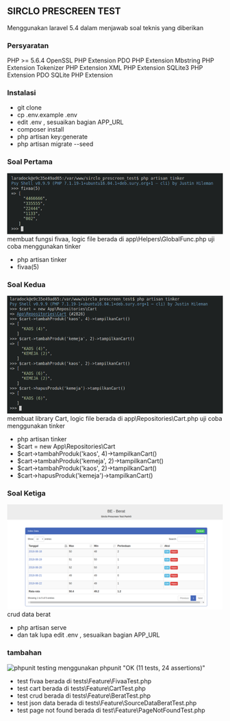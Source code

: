 ## SIRCLO PRESCREEN TEST
Menggunakan laravel 5.4 dalam menjawab soal teknis yang diberikan

### Persyaratan
PHP >= 5.6.4
OpenSSL PHP Extension
PDO PHP Extension
Mbstring PHP Extension
Tokenizer PHP Extension
XML PHP Extension
SQLite3 PHP Extension
PDO SQLite PHP Extension

### Instalasi
- git clone
- cp .env.example .env
- edit .env  , sesuaikan bagian APP_URL
- composer install
- php artisan key:generate
- php artisan migrate --seed

### Soal Pertama
![fivaa](public/img/fivaa.png)
membuat fungsi fivaa, logic file berada di app\Helpers\GlobalFunc.php
uji coba menggunakan tinker
- php artisan tinker
- fivaa(5)

### Soal Kedua
![cart](public/img/cart.png)
membuat library Cart, logic file berada di app\Repositories\Cart.php
uji coba menggunakan tinker
- php artisan tinker
- $cart = new App\Repositories\Cart
- $cart->tambahProduk('kaos', 4)->tampilkanCart()
- $cart->tambahProduk('kemeja', 2)->tampilkanCart()
- $cart->tambahProduk('kaos', 2)->tampilkanCart()
- $cart->hapusProduk('kemeja')->tampilkanCart()

### Soal Ketiga
![crud](public/img/crud1.png)
crud data berat
- php artisan serve
- dan tak lupa edit .env  , sesuaikan bagian APP_URL

### tambahan
![phpunit](public/img/ppunit.png)
testing menggunakan phpunit "OK (11 tests, 24 assertions)"
- test fivaa berada di tests\Feature\FivaaTest.php
- test cart berada di tests\Feature\CartTest.php
- test crud berada di tests\Feature\BeratTest.php
- test json data berada di tests\Feature\SourceDataBeratTest.php
- test page not found berada di test\Feature\PageNotFoundTest.php